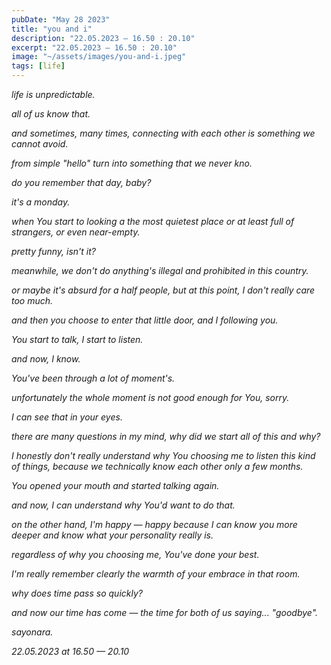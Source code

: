 ```yaml
---
pubDate: "May 28 2023"
title: "you and i"
description: "22.05.2023 — 16.50 : 20.10"
excerpt: "22.05.2023 — 16.50 : 20.10"
image: "~/assets/images/you-and-i.jpeg"
tags: [life]
---
```


<i>
life is unpredictable.

all of us know that.

and sometimes, many times, connecting with each other is something we cannot avoid.

from simple "hello" turn into something that we never kno.

do you remember that day, baby?

it's a monday.

when You start to looking a the most quietest place or at least full of strangers, or even near-empty.

pretty funny, isn't it?

meanwhile, we don't do anything's illegal and prohibited in this country.

or maybe it's absurd for a half people, but at this point, I don't really care too much.

and then you choose to enter that little door, and I following you.

You start to talk, I start to listen.

and now, I know.

You've been through a lot of moment's.

unfortunately the whole moment is not good enough for You, sorry.

I can see that in your eyes.

there are many questions in my mind, why did we start all of this and why?

I honestly don't really understand why You choosing me to listen this kind of things, because we technically know each other only a few months.

You opened your mouth and started talking again.

and now, I can understand why You'd want to do that.

on the other hand, I'm happy — happy because I can know you more deeper and know what your personality really is.

regardless of why you choosing me, You've done your best.

I'm really remember clearly the warmth of your embrace in that room.

why does time pass so quickly?

and now our time has come — the time for both of us saying... "goodbye".

sayonara.

22.05.2023 at 16.50 — 20.10
</i>
